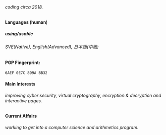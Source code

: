 ###### coding circa 2018.
#### Languages (human)

##### using/usable
###### SVE(Native), English(Advanced), 日本語(中級)

#### PGP Fingerprint: 
`6AEF 0E7C 899A 8B32`

#### Main Interests
###### improving cyber security, virtual cryptography, encryption & decryption and interactive pages.

#### Current Affairs
###### working to get into a computer science and arithmetics program.

